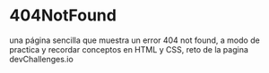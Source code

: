 # 404NotFound
una página sencilla que muestra un error 404 not found, a modo de practica y recordar conceptos en HTML y CSS, reto de la pagina devChallenges.io 
